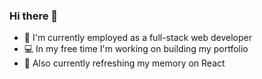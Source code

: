### Hi there 👋

- :office: I'm currently employed as a full-stack web developer
- :computer: In my free time I'm working on building my portfolio
- :book: Also currently refreshing my memory on React
<!--
- 💬 Ask me about web technologies
- 📫 How to reach me: ...
- ⚡ Fun fact: ...
- 😄 Pronouns: He/Him
-->
